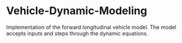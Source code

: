 # Vehicle-Dynamic-Modeling
Implementation of the forward longitudinal vehicle model. The model accepts inputs and steps through the dynamic equations.
